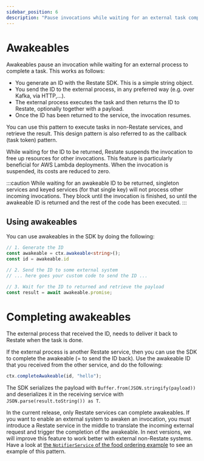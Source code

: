 ```yaml
---
sidebar_position: 6
description: "Pause invocations while waiting for an external task completion."
---
```


# Awakeables

Awakeables pause an invocation while waiting for an external process to complete a task. 
This works as follows:
- You generate an ID with the Restate SDK. This is a simple string object.
- You send the ID to the external process, in any preferred way (e.g. over Kafka, via HTTP,...).
- The external process executes the task and then returns the ID to Restate, optionally together with a payload.
- Once the ID has been returned to the service, the invocation resumes.

You can use this pattern to execute tasks in non-Restate services, and retrieve the result. This design pattern is also referred to as the callback (task token) pattern.

While waiting for the ID to be returned, Restate suspends the invocation to free up resources for other invocations.
This feature is particularly beneficial for AWS Lambda deployments.
When the invocation is suspended, its costs are reduced to zero.

:::caution
While waiting for an awakeable ID to be returned, singleton services and keyed services (for that single key) will not process other incoming invocations.
They block until the invocation is finished, so until the awakeable ID is returned and the rest of the code has been executed. 
:::

## Using awakeables

You can use awakeables in the SDK by doing the following:

```typescript
// 1. Generate the ID
const awakeable = ctx.awakeable<string>();
const id = awakeable.id

// 2. Send the ID to some external system
// ... here goes your custom code to send the ID ...

// 3. Wait for the ID to returned and retrieve the payload
const result = await awakeable.promise;
```

# Completing awakeables

The external process that received the ID, needs to deliver it back to Restate when the task is done.

If the external process is another Restate service, then you can use the SDK to complete the awakeable (= to send the ID back).
Use the awakeable ID that you received from the other service, and do the following:

```typescript
ctx.completeAwakeable(id, "hello");
```

The SDK serializes the payload with `Buffer.from(JSON.stringify(payload))` and deserializes it in the receiving service with `JSON.parse(result.toString()) as T`.

In the current release, only Restate services can complete awakeables.
If you want to enable an external system to awaken an invocation,
you must introduce a Restate service in the middle to translate the incoming external request and trigger the completion of the awakeable.
In next versions, we will improve this feature to work better with external non-Restate systems.
Have a look at [the `NotifierService` of the food ordering example](https://github.com/restatedev/example-food-ordering/blob/main/services/src/notifier.ts) to see an example of this pattern.
